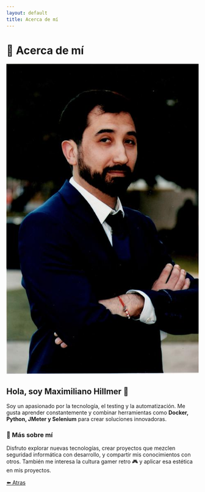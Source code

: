 ```yaml
---
layout: default
title: Acerca de mí
---
```


# 👤 Acerca de mí

<div class="about-page">
    <div class="about-container">
        <div class="about-photo">
            <img src="/assets/images/foto.png" alt="Foto de Maximiliano Hillmer">
        </div>
        <div class="about-text">
            <h2>Hola, soy Maximiliano Hillmer 👋</h2>
            <p>
            Soy un apasionado por la tecnología, el testing y la automatización. 
            Me gusta aprender constantemente y combinar herramientas como 
            <strong>Docker, Python, JMeter y Selenium</strong> 
            para crear soluciones innovadoras.
            </p>
        </div>
    </div>    
    <div class="about-extra">
        <h3>🚀 Más sobre mí</h3>
        <p>
            Disfruto explorar nuevas tecnologías, crear proyectos que mezclen 
            seguridad informática con desarrollo, y compartir mis conocimientos 
            con otros. También me interesa la cultura gamer retro 🎮 y aplicar esa 
            estética en mis proyectos.
        </p>
    </div>
</div>

[⬅️ Atras](intro.html)